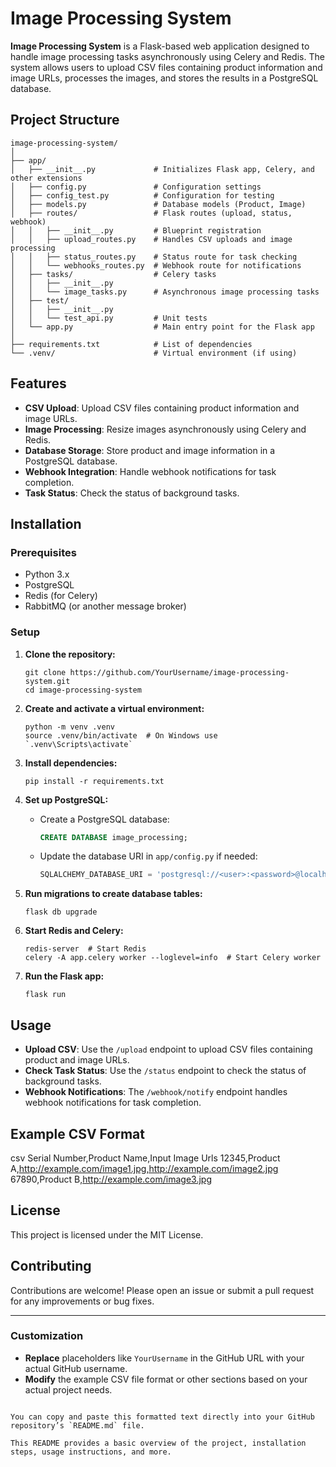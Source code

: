 # Image Processing System

**Image Processing System** is a Flask-based web application designed to handle image processing tasks asynchronously using Celery and Redis. The system allows users to upload CSV files containing product information and image URLs, processes the images, and stores the results in a PostgreSQL database.

## **Project Structure**

```
image-processing-system/
│
├── app/
│   ├── __init__.py             # Initializes Flask app, Celery, and other extensions
│   ├── config.py               # Configuration settings
│   ├── config_test.py          # Configuration for testing
│   ├── models.py               # Database models (Product, Image)
│   ├── routes/                 # Flask routes (upload, status, webhook)
│   │   ├── __init__.py         # Blueprint registration
│   │   ├── upload_routes.py    # Handles CSV uploads and image processing
│   │   ├── status_routes.py    # Status route for task checking
│   │   └── webhooks_routes.py  # Webhook route for notifications
│   ├── tasks/                  # Celery tasks
│   │   ├── __init__.py
│   │   └── image_tasks.py      # Asynchronous image processing tasks
│   ├── test/
│   │   ├── __init__.py
│   │   └── test_api.py         # Unit tests
│   └── app.py                  # Main entry point for the Flask app
│
├── requirements.txt            # List of dependencies
└── .venv/                      # Virtual environment (if using)
```

## **Features**

- **CSV Upload**: Upload CSV files containing product information and image URLs.
- **Image Processing**: Resize images asynchronously using Celery and Redis.
- **Database Storage**: Store product and image information in a PostgreSQL database.
- **Webhook Integration**: Handle webhook notifications for task completion.
- **Task Status**: Check the status of background tasks.

## **Installation**

### **Prerequisites**

- Python 3.x
- PostgreSQL
- Redis (for Celery)
- RabbitMQ (or another message broker)

### **Setup**

1. **Clone the repository:**

   ``` 
   git clone https://github.com/YourUsername/image-processing-system.git
   cd image-processing-system
   ```

2. **Create and activate a virtual environment:**

   ``` 
   python -m venv .venv
   source .venv/bin/activate  # On Windows use `.venv\Scripts\activate`
   ```

3. **Install dependencies:**

   ``` 
   pip install -r requirements.txt
   ```

4. **Set up PostgreSQL:**

   - Create a PostgreSQL database:

     ```sql
     CREATE DATABASE image_processing;
     ```

   - Update the database URI in `app/config.py` if needed:

     ```python
     SQLALCHEMY_DATABASE_URI = 'postgresql://<user>:<password>@localhost:5432/image_processing'
     ```

5. **Run migrations to create database tables:**

   ``` 
   flask db upgrade
   ```

6. **Start Redis and Celery:**

   ``` 
   redis-server  # Start Redis
   celery -A app.celery worker --loglevel=info  # Start Celery worker
   ```

7. **Run the Flask app:**

   ``` 
   flask run
   ```

## **Usage**

- **Upload CSV**: Use the `/upload` endpoint to upload CSV files containing product and image URLs.
- **Check Task Status**: Use the `/status` endpoint to check the status of background tasks.
- **Webhook Notifications**: The `/webhook/notify` endpoint handles webhook notifications for task completion.

## **Example CSV Format**

csv
Serial Number,Product Name,Input Image Urls
12345,Product A,http://example.com/image1.jpg,http://example.com/image2.jpg
67890,Product B,http://example.com/image3.jpg


## **License**

This project is licensed under the MIT License.

## **Contributing**

Contributions are welcome! Please open an issue or submit a pull request for any improvements or bug fixes.

---

### **Customization**

- **Replace** placeholders like `YourUsername` in the GitHub URL with your actual GitHub username.
- **Modify** the example CSV file format or other sections based on your actual project needs.
```

You can copy and paste this formatted text directly into your GitHub repository’s `README.md` file.

This README provides a basic overview of the project, installation steps, usage instructions, and more.
